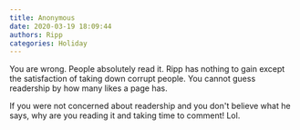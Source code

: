 ```yaml
---
title: Anonymous
date: 2020-03-19 18:09:44
authors: Ripp
categories: Holiday
---
```


 You are wrong. People absolutely read it. Ripp has nothing to gain except the satisfaction of taking down corrupt people. You cannot guess readership by how many likes a page has. 

If you were not concerned about readership and you don't believe what he says, why are you reading it and taking time to comment! Lol.